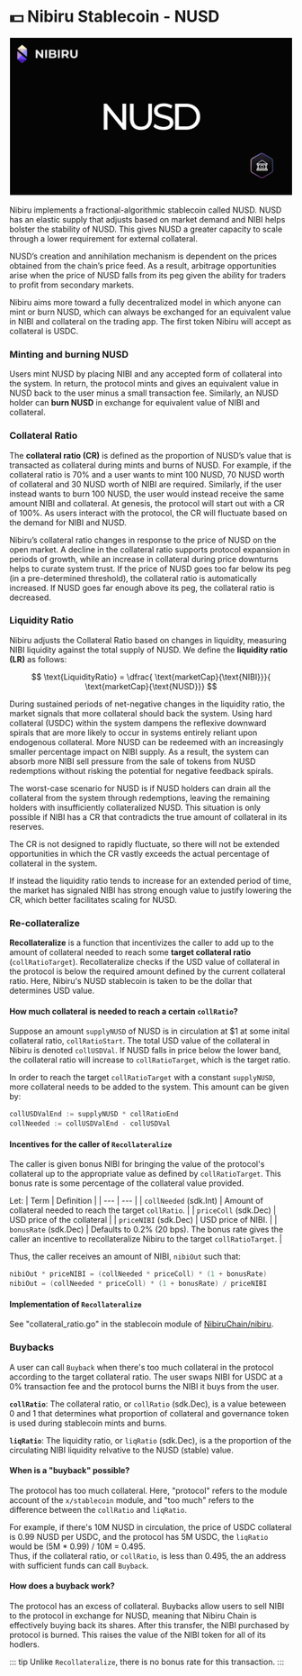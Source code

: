 # 💵 Nibiru Stablecoin - NUSD

![](../img/nusd-banner.png)

Nibiru implements a fractional-algorithmic stablecoin called NUSD. NUSD has an elastic supply that adjusts based on market demand and NIBI helps bolster the stability of NUSD. This gives NUSD a greater capacity to scale through a lower requirement for external collateral.

NUSD’s creation and annihilation mechanism is dependent on the prices obtained from the chain’s price feed. As a result, arbitrage opportunities arise when the price of NUSD falls from its peg given the ability for traders to profit from secondary markets.

Nibiru aims more toward a fully decentralized model in which anyone can mint or burn NUSD, which can always be exchanged for an equivalent value in NIBI and collateral on the trading app. The first token Nibiru will accept as collateral is USDC.

### Minting and burning NUSD

Users mint NUSD by placing NIBI and any accepted form of collateral into the system. In return, the protocol mints and gives an equivalent value in NUSD back to the user minus a small transaction fee. Similarly, an NUSD holder can **burn NUSD** in exchange for equivalent value of NIBI and collateral.

### Collateral Ratio

The **collateral ratio (CR)** is defined as the proportion of NUSD’s value that is transacted as collateral during mints and burns of NUSD. For example, if the collateral ratio is 70% and a user wants to mint 100 NUSD, 70 NUSD worth of collateral and 30 NUSD worth of NIBI are required. Similarly, if the user instead wants to burn 100 NUSD, the user would instead receive the same amount NIBI and collateral. At genesis, the protocol will start out with a CR of 100%. As users interact with the protocol, the CR will fluctuate based on the demand for NIBI and NUSD.

Nibiru’s collateral ratio changes in response to the price of NUSD on the open market. A decline in the collateral ratio supports protocol expansion in periods of growth, while an increase in collateral during price downturns helps to curate system trust. If the price of NUSD goes too far below its peg (in a pre-determined threshold), the collateral ratio is automatically increased. If NUSD goes far enough above its peg, the collateral ratio is decreased.

### Liquidity Ratio

Nibiru adjusts the Collateral Ratio based on changes in liquidity, measuring NIBI liquidity against the total supply of NUSD. We define the **liquidity ratio (LR)** as follows:

$$
\text{LiquidityRatio} = \dfrac{ \text{marketCap}{\text{NIBI}}}{ \text{marketCap}{\text{NUSD}}}
$$

During sustained periods of net-negative changes in the liquidity ratio, the market signals that more collateral should back the system. Using hard collateral (USDC) within the system dampens the reflexive downward spirals that are more likely to occur in systems entirely reliant upon endogenous collateral. More NUSD can be redeemed with an increasingly smaller percentage impact on NIBI supply. As a result, the system can absorb more NIBI sell pressure from the sale of tokens from NUSD redemptions without risking the potential for negative feedback spirals.

The worst-case scenario for NUSD is if NUSD holders can drain all the collateral from the system through redemptions, leaving the remaining holders with insufficiently collateralized NUSD. This situation is only possible if NIBI has a CR that contradicts the true amount of collateral in its reserves. 

The CR is not designed to rapidly fluctuate, so there will not be extended opportunities in which the CR vastly exceeds the actual percentage of collateral in the system.

If instead the liquidity ratio tends to increase for an extended period of time, the market has signaled NIBI has strong enough value to justify lowering the CR, which better facilitates scaling for NUSD.

### Re-collateralize

**Recollateralize** is a function that incentivizes the caller to add up to the amount of collateral needed to reach some **target collateral ratio** (`collRatioTarget`). Recollateralize checks if the USD value of collateral in the protocol is below the required amount defined by the current collateral ratio. Here, Nibiru's NUSD stablecoin is taken to be the dollar that determines USD value.

#### How much collateral is needed to reach a certain `collRatio`?

Suppose an amount `supplyNUSD` of NUSD is in circulation at $1 at some inital collateral ratio, `collRatioStart`. The total USD value of the collateral in Nibiru is denoted `collUSDVal`. If NUSD falls in price below the lower band, the collateral ratio will increase to `collRatioTarget`, which is the target ratio.

In order to reach the target `collRatioTarget` with a constant `supplyNUSD`, more collateral needs to be added to the system. This amount can be given by:

```go
collUSDValEnd := supplyNUSD * collRatioEnd
collNeeded := collUSDValEnd - collUSDVal
```

#### Incentives for the caller of `Recollateralize`

The caller is given bonus NIBI for bringing the value of the protocol's collateral up to the appropriate value as defined by `collRatioTarget`. This bonus rate is some percentage of the collateral value provided.

Let:
|  Term |  Definition   |
| --- | --- |
| `collNeeded` (sdk.Int) | Amount of collateral needed to reach the target `collRatio`. |
| `priceColl` (sdk.Dec) | USD price of the collateral |
| `priceNIBI` (sdk.Dec) | USD price of NIBI. |
| `bonusRate` (sdk.Dec) | Defaults to 0.2% (20 bps). The bonus rate gives the caller an incentive to recollateralize Nibiru to the target `collRatioTarget`. |

Thus, the caller receives an amount of NIBI, `nibiOut` such that:

```go
nibiOut * priceNIBI = (collNeeded * priceColl) * (1 + bonusRate)
nibiOut = (collNeeded * priceColl) * (1 + bonusRate) / priceNIBI
```

#### Implementation of `Recollateralize`

See "collateral\_ratio.go" in the stablecoin module of [NibiruChain/nibiru](https://github.com/NibiruChain/nibiru/).


### Buybacks

A user can call `Buyback` when there's too much collateral in the protocol according to the target collateral ratio. The user swaps NIBI for USDC at a 0% transaction fee and the protocol burns the NIBI it buys from the user.

**`collRatio`**: The collateral ratio, or `collRatio` (sdk.Dec), is a value beteween 0 and 1 that determines what proportion of collateral and governance token is used during stablecoin mints and burns.

**`liqRatio`**: The liquidity ratio, or `liqRatio` (sdk.Dec), is a the proportion of the circulating NIBI liquidity relvative to the NUSD (stable) value.

#### When is a "buyback" possible?

The protocol has too much collateral. Here, "protocol" refers to the module account of the `x/stablecoin` module, and "too much" refers to the difference between the `collRatio` and `liqRatio`.

For example, if there's 10M NUSD in circulation, the price of USDC collateral is 0.99 NUSD per USDC, and the protocol has 5M USDC, the `liqRatio` would be (5M \* 0.99) / 10M = 0.495.\
Thus, if the collateral ratio, or `collRatio`, is less than 0.495, the an address with sufficient funds can call `Buyback`.

#### How does a buyback work?

The protocol has an excess of collateral. Buybacks allow users to sell NIBI to the protocol in exchange for NUSD, meaning that Nibiru Chain is effectively buying back its shares. After this transfer, the NIBI purchased by protocol is burned. This raises the value of the NIBI token for all of its hodlers.

::: tip
Unlike `Recollateralize`, there is no bonus rate for this transaction.
:::
